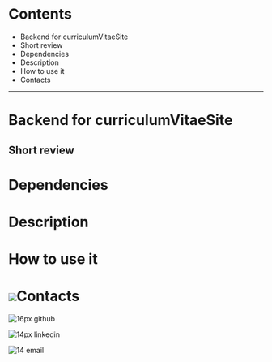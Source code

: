 # Contents
- Backend for curriculumVitaeSite
- Short review
- Dependencies
- Description
- How to use it
- Contacts

***

# Backend for curriculumVitaeSite

## Short review


# Dependencies


# Description


# How to use it


# ![](https://img.icons8.com/ios/30/000000/apple-contacts.png)Contacts

![16px](https://img.icons8.com/metro/16/000000/github.png) github

![14px](https://img.icons8.com/android/14/000000/linkedin.png) linkedin

![14](https://img.icons8.com/metro/14/000000/email.png) email

